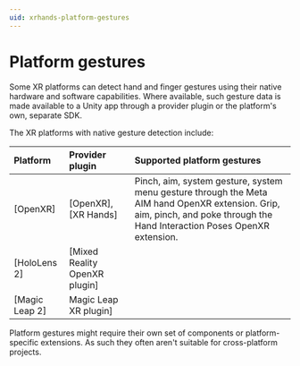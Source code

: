 ```yaml
---
uid: xrhands-platform-gestures
---
```


# Platform gestures

Some XR platforms can detect hand and finger gestures using their native hardware and software capabilities. Where available, such gesture data is made available to a Unity app through a provider plugin or the platform's own, separate SDK.

The XR platforms with native gesture detection include:

| Platform | Provider plugin | Supported platform gestures |
| :------- | :-------------- | :-------------------------- |
| [OpenXR] | [OpenXR], [XR Hands]      | Pinch, aim, system gesture, system menu gesture through the Meta AIM hand OpenXR extension. Grip, aim, pinch, and poke through the Hand Interaction Poses OpenXR extension.|
| [HoloLens 2] |  [Mixed Reality OpenXR plugin] | |
| [Magic Leap 2] | Magic Leap XR plugin] | |

Platform gestures might require their own set of components or platform-specific extensions. As such they often aren't suitable for cross-platform projects.